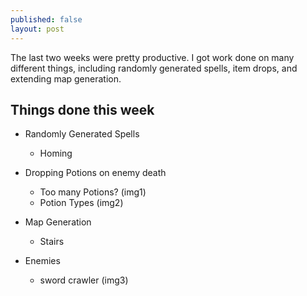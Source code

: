 ```yaml
---
published: false
layout: post
---
```


 
The last two weeks were pretty productive. I got work done on many different things, including randomly generated spells, item drops, and extending map generation.
 
<!--excerpt-->
 
## Things done this week
- Randomly Generated Spells
    - Homing
 
- Dropping Potions on enemy death
    - Too many Potions? (img1)
    - Potion Types (img2)
    
- Map Generation
    - Stairs
    
- Enemies
	- sword crawler (img3)